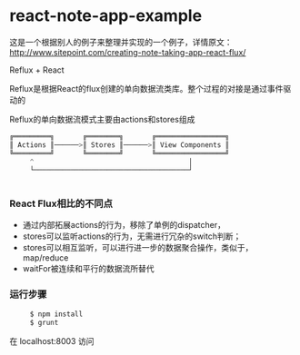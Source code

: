 # react-note-app-example

这是一个根据别人的例子来整理并实现的一个例子，详情原文：http://www.sitepoint.com/creating-note-taking-app-react-flux/

Reflux + React  

Reflux是根据React的flux创建的单向数据流类库。整个过程的对接是通过事件驱动的

Reflux的单向数据流模式主要由actions和stores组成
```javascript 
╔═════════╗       ╔════════╗       ╔═════════════════╗
║ Actions ║──────>║ Stores ║──────>║ View Components ║
╚═════════╝       ╚════════╝       ╚═════════════════╝
     ^                                      │
     └──────────────────────────────────────┘
     
```
     
### React Flux相比的不同点

* 通过内部拓展actions的行为，移除了单例的dispatcher，
* stores可以监听actions的行为，无需进行冗杂的switch判断；
* stores可以相互监听，可以进行进一步的数据聚合操作，类似于，map/reduce
* waitFor被连续和平行的数据流所替代


### 运行步骤
```javascript
     $ npm install
     $ grunt    
```
在 localhost:8003 访问
